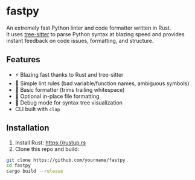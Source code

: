 # fastpy

An extremely fast Python linter and code formatter written in Rust.  
It uses [tree-sitter](https://tree-sitter.github.io/) to parse Python syntax at blazing speed and provides instant feedback on code issues, formatting, and structure.

## Features

- ⚡ Blazing fast thanks to Rust and tree-sitter
- 🧠 Simple lint rules (bad variable/function names, ambiguous symbols)
- 🧹 Basic formatter (trims trailing whitespace)
- 🔧 Optional in-place file formatting
- 🧪 Debug mode for syntax tree visualization
- CLI built with `clap`

## Installation

1. Install Rust: https://rustup.rs  
2. Clone this repo and build:

```bash
git clone https://github.com/yourname/fastpy
cd fastpy
cargo build --release
